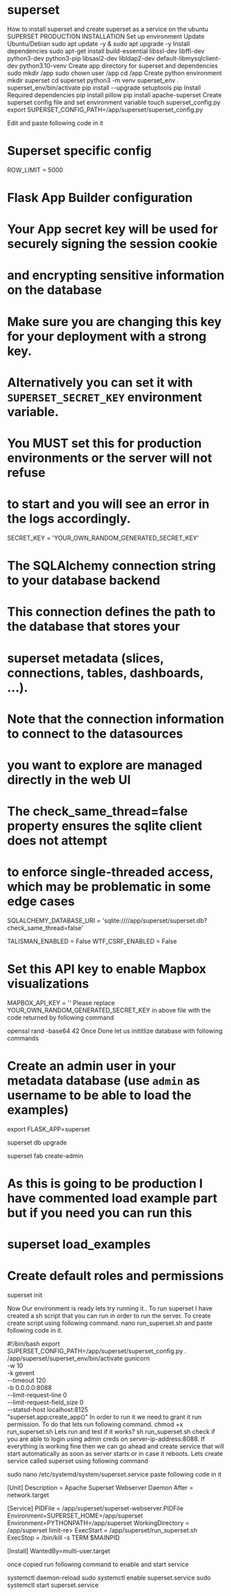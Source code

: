 # superset
How to install superset and create superset as a service on the ubuntu
SUPERSET PRODUCTION INSTALLATION
Set up environment
Update Ubuntu/Debian
sudo apt update -y & sudo apt upgrade -y
Install dependencies
sudo apt-get install build-essential libssl-dev libffi-dev python3-dev python3-pip libsasl2-dev libldap2-dev default-libmysqlclient-dev python3.10-venv
Create app directory for superset and dependencies
sudo mkdir /app
sudo chown user /app
cd /app
Create python environment
mkdir superset
cd superset
python3 -m venv superset_env
. superset_env/bin/activate
pip install --upgrade setuptools pip
Install Required dependencies
pip install pillow
pip install apache-superset
Create superset config file and set environment variable
touch superset_config.py
export SUPERSET_CONFIG_PATH=/app/superset/superset_config.py

Edit and paste following code in it
# Superset specific config
ROW_LIMIT = 5000

# Flask App Builder configuration
# Your App secret key will be used for securely signing the session cookie
# and encrypting sensitive information on the database
# Make sure you are changing this key for your deployment with a strong key.
# Alternatively you can set it with `SUPERSET_SECRET_KEY` environment variable.
# You MUST set this for production environments or the server will not refuse
# to start and you will see an error in the logs accordingly.
SECRET_KEY = 'YOUR_OWN_RANDOM_GENERATED_SECRET_KEY'

# The SQLAlchemy connection string to your database backend
# This connection defines the path to the database that stores your
# superset metadata (slices, connections, tables, dashboards, ...).
# Note that the connection information to connect to the datasources
# you want to explore are managed directly in the web UI
# The check_same_thread=false property ensures the sqlite client does not attempt
# to enforce single-threaded access, which may be problematic in some edge cases
SQLALCHEMY_DATABASE_URI = 'sqlite:////app/superset/superset.db?check_same_thread=false'

TALISMAN_ENABLED = False
WTF_CSRF_ENABLED = False

# Set this API key to enable Mapbox visualizations
MAPBOX_API_KEY = ''
Please replace YOUR_OWN_RANDOM_GENERATED_SECRET_KEY in above file with the code returned by following command

openssl rand -base64 42
Once Done let us inititlize database with following commands
# Create an admin user in your metadata database (use `admin` as username to be able to load the examples)
export FLASK_APP=superset

superset db upgrade

superset fab create-admin

# As this is going to be production I have commented load example part but if you need you can run this
# superset load_examples

# Create default roles and permissions
superset init

Now Our environment is ready lets try running it.. To run superset I have created a sh script that you can run in order to run the server. To create create script using following command.
nano run_superset.sh
and paste following code in it.

#!/bin/bash
export SUPERSET_CONFIG_PATH=/app/superset/superset_config.py
 . /app/superset/superset_env/bin/activate
gunicorn \
      -w 10 \
      -k gevent \
      --timeout 120 \
      -b  0.0.0.0:8088 \
      --limit-request-line 0 \
      --limit-request-field_size 0 \
      --statsd-host localhost:8125 \
      "superset.app:create_app()"
In order to run it we need to grant it run permission. To do that lets run following command.
chmod +x run_superset.sh
Lets run and test if it works?
sh run_superset.sh
check if you are able to login using admin creds on server-ip-address:8088. If everything is working fine then we can go ahead and create service that will start automatically as soon as server starts or in case it reboots.
Lets create service called superset using following command

sudo nano /etc/systemd/system/superset.service
paste following code in it

[Unit]
Description = Apache Superset Webserver Daemon
After = network.target

[Service]
PIDFile = /app/superset/superset-webserver.PIDFile
Environment=SUPERSET_HOME=/app/superset
Environment=PYTHONPATH=/app/superset
WorkingDirectory = /app/superset
limit-re>
ExecStart = /app/superset/run_superset.sh
ExecStop = /bin/kill -s TERM $MAINPID


[Install]
WantedBy=multi-user.target

once copied run following command to enable and start service

systemctl daemon-reload
sudo systemctl enable superset.service
sudo systemctl start superset.service
